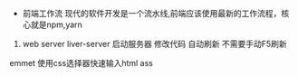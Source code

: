 - 前端工作流
现代的软件开发是一个流水线,前端应该使用最新的工作流程，核心就是npm,yarn
1. web server
liver-server 启动服务器
修改代码 自动刷新 不需要手动F5刷新

emmet 使用css选择器快速输入html
ass